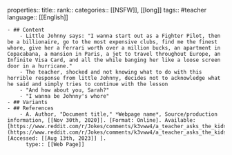 properties::
title::
rank::
categories:: [[NSFW]], [[long]] 
tags:: #teacher
language:: [[English]]

	- ## Content
		- Little Johnny says: "I wanna start out as a Fighter Pilot, then be a billionaire, go to the most expensive clubs, find me the finest whore, give her a Ferrari worth over a million bucks, an apartment in Copacabana, a mansion in Paris, a jet to travel throughout Europe, an Infinite Visa Card, and all the while banging her like a loose screen door in a hurricane."
		- The teacher, shocked and not knowing what to do with this horrible response from little Johnny, decides not to acknowledge what he said and simply tries to continue with the lesson
		- "And how about you, Sarah?"
		- "I wanna be Johnny's whore"
	- ## Variants
	- ## References
		- A. Author, "Document title," *Webpage name*, Source/production information, [[Nov 30th, 2020]]. [Format: Online]. Available: [https://www.reddit.com/r/Jokes/comments/k3vww4/a_teacher_asks_the_kids_in_her_3rd_grade_class/](https://www.reddit.com/r/Jokes/comments/k3vww4/a_teacher_asks_the_kids_in_her_3rd_grade_class/). [Accessed: [[Aug 13th, 2023]] ].
		  type:: [[Web Page]]